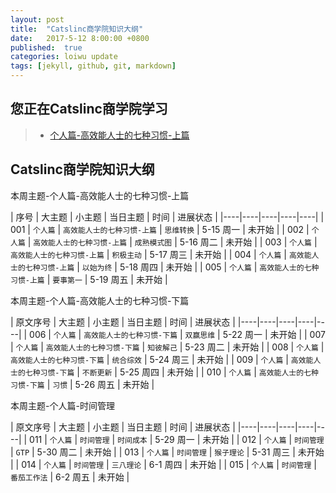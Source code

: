 ```yaml
---
layout: post
title:  "Catslinc商学院知识大纲"
date:   2017-5-12 8:00:00 +0800
published:  true
categories: loiwu update
tags: [jekyll, github, git, markdown]
---
```


## 您正在Catslinc商学院学习 ##

> * [个人篇-高效能人士的七种习惯-上篇](#本周主题-个人篇-高效能人士的七种习惯-上篇)

## Catslinc商学院知识大纲 ##

<span id="个人篇-高效能人士的七种习惯-上篇">本周主题-个人篇-高效能人士的七种习惯-上篇</span>

| 序号 | 大主题 | 小主题 | 当日主题 | 时间 | 进展状态 |
|----|----|----|----|----|
| 001 | `个人篇` | `高效能人士的七种习惯-上篇` | `思维转换` | 5-15 周一 | 未开始 |
| 002 | `个人篇` | `高效能人士的七种习惯-上篇` | `成熟模式图` | 5-16 周二 | 未开始 |
| 003 | `个人篇` | `高效能人士的七种习惯-上篇` | `积极主动` | 5-17 周三 | 未开始 |
| 004 | `个人篇` | `高效能人士的七种习惯-上篇` | `以始为终` | 5-18 周四 | 未开始 |
| 005 | `个人篇` | `高效能人士的七种习惯-上篇` | `要事第一` | 5-19 周五 | 未开始 |

<span id="个人篇-高效能人士的七种习惯-下篇">本周主题-个人篇-高效能人士的七种习惯-下篇</span>

| 原文序号 | 大主题 | 小主题 | 当日主题 | 时间 | 进展状态 |
|----|----|----|----|----|
| 006 | `个人篇` | `高效能人士的七种习惯-下篇` | `双赢思维` | 5-22 周一 | 未开始 |
| 007 | `个人篇` | `高效能人士的七种习惯-下篇` | `知彼解己` | 5-23 周二 | 未开始 |
| 008 | `个人篇` | `高效能人士的七种习惯-下篇` | `统合综效` | 5-24 周三 | 未开始 |
| 009 | `个人篇` | `高效能人士的七种习惯-下篇` | `不断更新` | 5-25 周四 | 未开始 |
| 010 | `个人篇` | `高效能人士的七种习惯-下篇` | `习惯` | 5-26 周五 | 未开始 |

<span id="个人篇-时间管理">本周主题-个人篇-时间管理</span>

| 原文序号 | 大主题 | 小主题 | 当日主题 | 时间 | 进展状态 |
|----|----|----|----|----|
| 011 | `个人篇` | `时间管理` | `时间成本` | 5-29 周一 | 未开始 |
| 012 | `个人篇` | `时间管理` | `GTP` | 5-30 周二 | 未开始 |
| 013 | `个人篇` | `时间管理` | `猴子理论` | 5-31 周三 | 未开始 |
| 014 | `个人篇` | `时间管理` | `三八理论` | 6-1 周四 | 未开始 |
| 015 | `个人篇` | `时间管理` | `番茄工作法` | 6-2 周五 | 未开始 |
